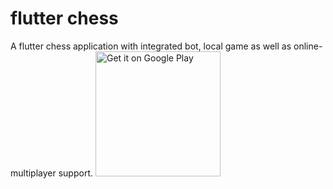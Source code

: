 # flutter chess
A flutter chess application with integrated bot, local game as well as online-multiplayer support.
<a href='https://play.google.com/store/apps/details?id=com.lurzapps.chess&pcampaignid=pcampaignidMKT-Other-global-all-co-prtnr-py-PartBadge-Mar2515-1'><img alt='Get it on Google Play' src='https://play.google.com/intl/en_us/badges/static/images/badges/en_badge_web_generic.png' width="200"/></a>
